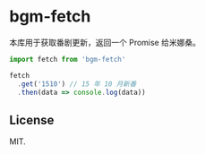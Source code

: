 # bgm-fetch

本库用于获取番剧更新，返回一个 Promise 给米娜桑。

```javascript
import fetch from 'bgm-fetch'

fetch
  .get('1510') // 15 年 10 月新番
  .then(data => console.log(data))
```

## License

MIT.
